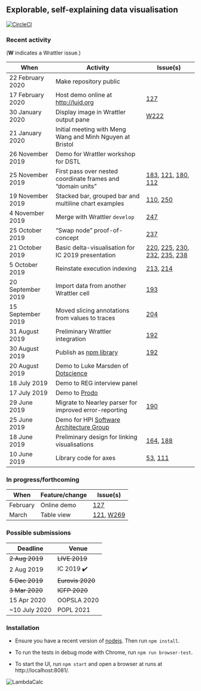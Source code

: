 ## Explorable, self-explaining data visualisation

[![CircleCI](https://circleci.com/gh/rolyp/fluid.svg?style=svg&circle-token=c86993fd6b2339b45286ddfc5a4c0c0d2401ffd7)](https://circleci.com/gh/rolyp/fluid)

### Recent activity

(**W** indicates a Wrattler issue.)

| When | Activity | Issue(s) |
| --- | --- | --- |
| 22 February 2020 | Make repository public |
| 17 February 2020 | Host demo online at http://luid.org | [127](https://github.com/rolyp/lambdacalc/issues/127) |
| 30 January 2020 | Display image in Wrattler output pane | [W222](https://github.com/wrattler/wrattler/issues/222) |
| 21 January 2020 | Initial meeting with Meng Wang and Minh Nguyen at Bristol ||
| 26 November 2019 | Demo for Wrattler workshop for DSTL ||
| 25 November 2019 | First pass over nested coordinate frames and “domain units” | [183](https://github.com/rolyp/fluid/issues/183), [121](https://github.com/rolyp/fluid/issues/121), [180](https://github.com/rolyp/fluid/issues/180), [112](https://github.com/rolyp/fluid/issues/112) |
| 19 November 2019 | Stacked bar, grouped bar and multiline chart examples | [110](https://github.com/rolyp/fluid/issues/110), [250](https://github.com/rolyp/fluid/issues/250) |
| 4 November 2019 | Merge with Wrattler `develop` | [247](https://github.com/rolyp/fluid/issues/247) |
| 25 October 2019 | “Swap node” proof-of-concept | [237](https://github.com/rolyp/fluid/issues/237) |
| 21 October 2019 | Basic delta-visualisation for IC 2019 presentation | [220](https://github.com/rolyp/fluid/issues/220), [225](https://github.com/rolyp/fluid/issues/225), [230](https://github.com/rolyp/fluid/issues/230), [232](https://github.com/rolyp/fluid/issues/232), [235](https://github.com/rolyp/fluid/issues/235), [238](https://github.com/rolyp/fluid/issues/238) |
| 5 October 2019 | Reinstate execution indexing | [213](https://github.com/rolyp/fluid/issues/213), [214](https://github.com/rolyp/fluid/issues/214) |
| 20 September 2019 | Import data from another Wrattler cell | [193](https://github.com/rolyp/fluid/issues/193) |
| 15 September 2019 | Moved slicing annotations from values to traces | [204](https://github.com/rolyp/fluid/issues/204) |
| 31 August 2019 | Preliminary Wrattler integration | [192](https://github.com/rolyp/fluid/issues/192) |
| 30 August 2019 | Publish as [npm library](https://www.npmjs.com/package/@rolyp/fluid) | [192](https://github.com/rolyp/fluid/issues/192) || 20 August 2019 | Demo to Luke Marsden of [Dotscience](https://dotscience.com/) ||
| 20 August 2019 | Demo to Luke Marsden of [Dotscience](https://dotscience.com/) ||
| 18 July 2019 | Demo to REG interview panel ||
| 17 July 2019 | Demo to [Prodo](https://prodo.ai) ||
| 29 June 2019 | Migrate to Nearley parser for improved error-reporting | [190](https://github.com/rolyp/fluid/issues/190) | 
| 25 June 2019 | Demo for HPI [Software Architecture Group](https://www.hpi.uni-potsdam.de/hirschfeld/index.html)||
| 18 June 2019 | Preliminary design for linking visualisations | [164](https://github.com/rolyp/fluid/issues/164), [188](https://github.com/rolyp/fluid/issues/188) |
| 10 June 2019 | Library code for axes | [53](https://github.com/rolyp/fluid/issues/53), [111](https://github.com/rolyp/fluid/issues/111) |

### In progress/forthcoming

| When | Feature/change | Issue(s) |
| --- | --- | --- |
| February | Online demo | [127](https://github.com/rolyp/fluid/issues/127) |
| March | Table view | [121](https://github.com/rolyp/fluid/issues/121), [W269](https://github.com/wrattler/wrattler/issues/269) |

### Possible submissions

| Deadline    | Venue            |
| --- | --- |
| <s>2 Aug 2019</s> | <s>LIVE 2019</s> |
| 2 Aug 2019 | IC 2019 :heavy_check_mark: | 
| <s>5 Dec 2019</s> | <s>Eurovis 2020</s> |
| <s>3 Mar 2020</s> | <s>ICFP 2020</s> |
| 15 Apr 2020 | OOPSLA 2020 |
| ~10 July 2020 | POPL 2021 |

### Installation

- Ensure you have a recent version of [nodejs](https://nodejs.org/en/download/current/). Then run `npm install`.

- To run the tests in debug mode with Chrome, run `npm run browser-test`.

- To start the UI, run `npm start` and open a browser at runs at http://localhost:8081/.

![LambdaCalc](http://i.imgur.com/ERSxpE0.png "LambdaCalc")
